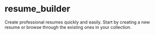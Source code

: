 # resume_builder
Create professional resumes quickly and easily. Start by creating a new resume or browse through the existing ones in your collection.
